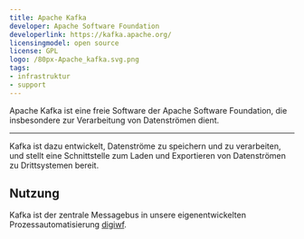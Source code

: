```yaml
---
title: Apache Kafka
developer: Apache Software Foundation 
developerlink: https://kafka.apache.org/ 
licensingmodel: open source
license: GPL
logo: /80px-Apache_kafka.svg.png
tags:
- infrastruktur
- support
---
```

Apache Kafka ist eine freie Software der Apache Software Foundation, die insbesondere zur Verarbeitung von Datenströmen dient.

---

Kafka ist dazu entwickelt, Datenströme zu speichern und zu verarbeiten, und stellt eine Schnittstelle zum Laden und Exportieren von Datenströmen zu Drittsystemen bereit.

## Nutzung

Kafka ist der zentrale Messagebus in unsere eigenentwickelten Prozessautomatisierung [digiwf](digiwf).

